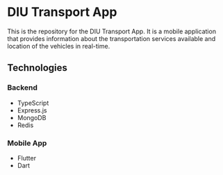 # DIU Transport App

This is the repository for the DIU Transport App. It is a mobile application that provides information about the transportation services available and location of the vehicles in real-time.

## Technologies

### Backend

- TypeScript
- Express.js
- MongoDB
- Redis

### Mobile App

- Flutter
- Dart
